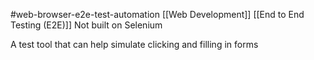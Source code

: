#web-browser-e2e-test-automation
[[Web Development]]
[[End to End Testing (E2E)]]
Not built on Selenium

A test tool that can help simulate clicking and filling in forms